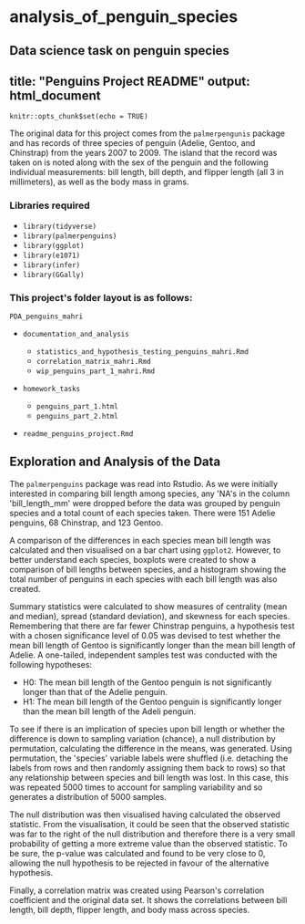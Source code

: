 # analysis_of_penguin_species
Data science task on penguin species
---
title: "Penguins Project README"
output: html_document
---

```{r setup, include=FALSE}
knitr::opts_chunk$set(echo = TRUE)
```


The original data for this project comes from the `palmerpengunis` package and 
has records of three species of penguin (Adelie, Gentoo, and Chinstrap) from the 
years 2007 to 2009. The island that the record was taken on is noted along with 
the sex of the penguin and the following individual measurements: bill length, 
bill depth, and flipper length (all 3 in millimeters), as well as the body mass 
in grams. 

### Libraries required

* `library(tidyverse)`
* `library(palmerpenguins)`
* `library(ggplot)`
* `library(e1071)`
* `library(infer)`
* `library(GGally)`

### This project's folder layout is as follows: 

`PDA_penguins_mahri`

* `documentation_and_analysis`

  * `statistics_and_hypothesis_testing_penguins_mahri.Rmd`
  * `correlation_matrix_mahri.Rmd`
  * `wip_penguins_part_1_mahri.Rmd`
  
* `homework_tasks`

  * `penguins_part_1.html`
  * `penguins_part_2.html`
  
* `readme_penguins_project.Rmd`

  
## Exploration and Analysis of the Data

The `palmerpenguins` package was read into Rstudio. As we were initially 
interested in comparing bill length among species, any 'NA's in the column 
'bill_length_mm' were dropped before the data was grouped by penguin species and
a total count of each species taken. There were 151 Adelie penguins, 68 Chinstrap,
and 123 Gentoo. 	

A comparison of the differences in each species mean bill length was calculated 
and then visualised on a bar chart using `ggplot2`. However, to better understand 
each species, boxplots were created to show a comparison of bill lengths between 
species, and a histogram showing the total number of penguins in each species with 
each bill length was also created. 

Summary statistics were calculated to show measures of centrality (mean and 
median), spread (standard deviation), and skewness for each species. Remembering 
that there are far fewer Chinstrap penguins, a hypothesis test with a chosen 
significance level of 0.05 was devised to test whether the mean bill length of 
Gentoo is significantly longer than the mean bill length of Adelie. A one-tailed, 
independent samples test was conducted with the following hypotheses:

* H0: The mean bill length of the Gentoo penguin is not significantly longer 
than that of the Adelie penguin. 
* H1: The mean bill length of the Gentoo penguin is significantly longer than the 
mean bill length of the Adeli penguin.

To see if there is an implication of species upon bill length or whether the 
difference is down to sampling variation (chance), a null distribution by 
permutation, calculating the difference in the means, was generated. Using 
permutation, the 'species' variable labels were shuffled (i.e. detaching the labels 
from rows and then randomly assigning them back to rows) so that any relationship 
between species and bill length was lost. In this case, this was repeated 5000 
times to account for sampling variability and so generates a distribution of 5000 
samples. 

The null distribution was then visualised having calculated the observed
statistic. From the visualisation, it could be seen that the observed statistic 
was far to the right of the null distribution and therefore there is a very small
probability of getting a more extreme value than the observed statistic. To be 
sure, the p-value was calculated and found to be very close to 0, allowing the
null hypothesis to be rejected in favour of the alternative hypothesis.

Finally, a correlation matrix was created using Pearson's correlation coefficient
and the original data set. It shows the correlations between bill length, bill 
depth, flipper length, and body mass across species. 

